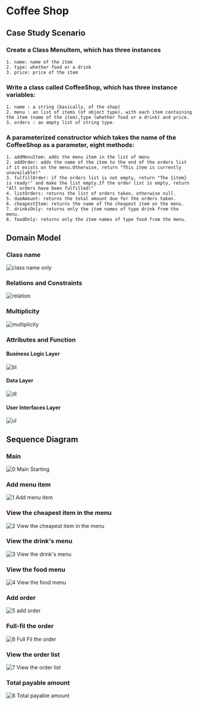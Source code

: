 # Coffee Shop
## Case Study Scenario
### Create a Class MenuItem, which has three instances
    1. name: name of the item
    2. type: whether food or a drink
    3. price: price of the item
### Write a class called CoffeeShop, which has three instance variables:
    1. name : a string (basically, of the shop)
    2. menu : an list of items (of object type), with each item containing the item (name of the item),type (whether food or a drink) and price.
    3. orders : an empty list of string type.
### A parameterized constructor which takes the name of the CoffeeShop as a parameter, eight methods:
    1. addMenuItem: adds the menu item in the list of menu
    2. addOrder: adds the name of the item to the end of the orders list if it exists on the menu.Otherwise, return "This item is currently unavailable!"
    3. fulfillOrder: if the orders list is not empty, return "The {item} is ready!" and make the list empty.If the order list is empty, return "All orders have been fulfilled!"
    4. listOrders: returns the list of orders taken, otherwise null.
    5. dueAmount: returns the total amount due for the orders taken.
    6. cheapestItem: returns the name of the cheapest item on the menu.
    7. drinksOnly: returns only the item names of type drink from the menu.
    8. foodOnly: returns only the item names of type food from the menu.
## Domain Model

### Class name
![class name only](https://user-images.githubusercontent.com/96945594/180646709-b5897d61-d9bc-4b84-8d59-e6f6bc3a1aee.jpg)
### Relations and Constraints
![relation](https://user-images.githubusercontent.com/96945594/180646706-d6e14da5-2e8d-4c61-acba-8838232fb439.jpg)
### Multiplicity
![multiplicity](https://user-images.githubusercontent.com/96945594/180646705-a45cbed2-819a-4cc2-a8d4-b7b18282b5e1.jpg)
### Attributes and Function
#### Business Logic Layer
![bl](https://user-images.githubusercontent.com/96945594/180646708-4d57e617-b3f2-4be4-a33c-4d0553f9961c.JPG)
#### Data Layer
![dl](https://user-images.githubusercontent.com/96945594/180646704-a8252f6d-5ef5-4769-9f29-42a89a22b6c7.JPG)
#### User Interfaces Layer
![ul](https://user-images.githubusercontent.com/96945594/180646707-532544ba-aeee-47ae-8194-f05bf51fcac0.JPG)


## Sequence Diagram
### Main
![0 Main Starting](https://user-images.githubusercontent.com/96945594/180646551-250a81aa-f29b-4026-a0a6-6a581f820abf.png)
### Add menu item
![1  Add menu item](https://user-images.githubusercontent.com/96945594/180646553-7f781d53-5caa-4944-9bba-15788fc80012.jpg)
### View the cheapest item in the menu
![2  View the cheapest item in the menu](https://user-images.githubusercontent.com/96945594/180646554-6bf564c4-f8c3-4742-9267-ed5d540ba44b.jpg)
### View the drink's menu
![3  View the drink's menu](https://user-images.githubusercontent.com/96945594/180646525-b53c2293-b988-49d9-b081-0a79c1214f23.png)
### View the food menu
![4  View the food menu](https://user-images.githubusercontent.com/96945594/180646527-6c7d813f-4e65-4fa0-b29c-9037cd1da914.jpg)
### Add order
![5  add order](https://user-images.githubusercontent.com/96945594/180646529-e2dba227-fa5b-40f4-98bf-9077007997c8.png)
###  Full-fil the order
![6  Full Fil the order](https://user-images.githubusercontent.com/96945594/180646532-bfadf7ba-879f-4378-8fc6-560996eb223c.jpg)
### View the order list
![7  View the order list](https://user-images.githubusercontent.com/96945594/180646547-69d4759f-d316-4283-86c4-baef373973c0.jpg)
### Total payable amount
![8  Total payable amount](https://user-images.githubusercontent.com/96945594/180646550-36b5f48f-47df-416a-aff7-2e60907ed02a.jpg)
